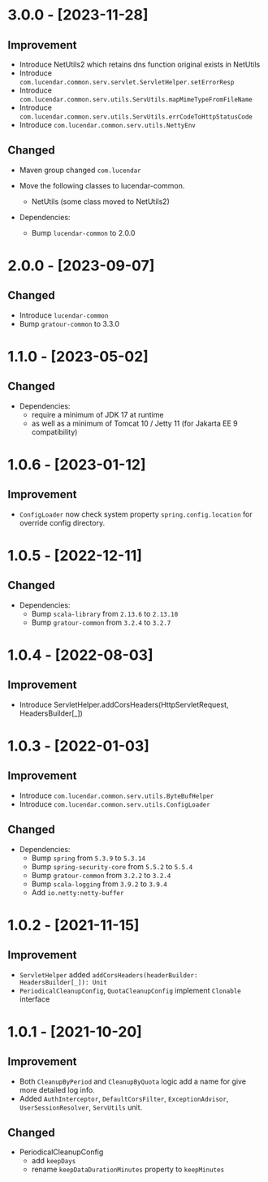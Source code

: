 # 3.0.0 - [2023-11-28]
## Improvement
- Introduce NetUtils2 which retains dns function original exists in NetUtils
- Introduce `com.lucendar.common.serv.servlet.ServletHelper.setErrorResp`
- Introduce `com.lucendar.common.serv.utils.ServUtils.mapMimeTypeFromFileName`
- Introduce `com.lucendar.common.serv.utils.ServUtils.errCodeToHttpStatusCode`
- Introduce `com.lucendar.common.serv.utils.NettyEnv`

## Changed
- Maven group changed `com.lucendar`
- Move the following classes to lucendar-common.
  - NetUtils (some class moved to NetUtils2)

- Dependencies:
  - Bump `lucendar-common` to 2.0.0

# 2.0.0 - [2023-09-07]
## Changed
- Introduce `lucendar-common`
- Bump `gratour-common` to 3.3.0

# 1.1.0 - [2023-05-02]
## Changed
- Dependencies:
  - require a minimum of JDK 17 at runtime
  - as well as a minimum of Tomcat 10 / Jetty 11 (for Jakarta EE 9 compatibility)

# 1.0.6 - [2023-01-12]
## Improvement
- `ConfigLoader` now check system property `spring.config.location` for override config directory.

# 1.0.5 - [2022-12-11]
## Changed
- Dependencies:
  - Bump `scala-library` from `2.13.6` to `2.13.10`
  - Bump `gratour-common` from `3.2.4` to `3.2.7`

# 1.0.4 - [2022-08-03]
## Improvement
- Introduce ServletHelper.addCorsHeaders(HttpServletRequest, HeadersBuilder[_])

# 1.0.3 - [2022-01-03]
## Improvement
- Introduce `com.lucendar.common.serv.utils.ByteBufHelper`
- Introduce `com.lucendar.common.serv.utils.ConfigLoader`

## Changed
- Dependencies:
  - Bump `spring` from `5.3.9` to `5.3.14`
  - Bump `spring-security-core` from `5.5.2` to `5.5.4`
  - Bump `gratour-common` from `3.2.2` to `3.2.4`
  - Bump `scala-logging` from `3.9.2` to `3.9.4`
  - Add `io.netty:netty-buffer`

# 1.0.2 - [2021-11-15]
## Improvement
- `ServletHelper` added `addCorsHeaders(headerBuilder: HeadersBuilder[_]): Unit`
- `PeriodicalCleanupConfig`, `QuotaCleanupConfig` implement `Clonable` interface

# 1.0.1 - [2021-10-20]
## Improvement
- Both `CleanupByPeriod` and `CleanupByQuota` logic add a name for give more detailed log info.
- Added `AuthInterceptor`, `DefaultCorsFilter`, `ExceptionAdvisor`, `UserSessionResolver`, `ServUtils` unit.

## Changed
- PeriodicalCleanupConfig
  - add `keepDays`
  - rename `keepDataDurationMinutes` property to `keepMinutes`
